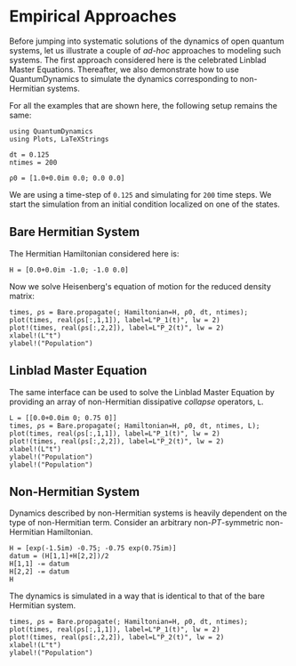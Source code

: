 # Empirical Approaches

Before jumping into systematic solutions of the dynamics of open quantum systems, let us illustrate a couple of *ad-hoc* approaches to modeling such systems. The first approach considered here is the celebrated Linblad Master Equations. Thereafter, we also demonstrate how to use QuantumDynamics to simulate the dynamics corresponding to non-Hermitian systems.

For all the examples that are shown here, the following setup remains the same:
```@example empirical
using QuantumDynamics
using Plots, LaTeXStrings

dt = 0.125
ntimes = 200

ρ0 = [1.0+0.0im 0.0; 0.0 0.0]
```
We are using a time-step of ``0.125`` and simulating for ``200`` time steps. We start the simulation from an initial condition localized on one of the states.

## Bare Hermitian System

The Hermitian Hamiltonian considered here is:
```@example empirical
H = [0.0+0.0im -1.0; -1.0 0.0]
```
Now we solve Heisenberg's equation of motion for the reduced density matrix:
```@example empirical
times, ρs = Bare.propagate(; Hamiltonian=H, ρ0, dt, ntimes);
plot(times, real(ρs[:,1,1]), label=L"P_1(t)", lw = 2)
plot!(times, real(ρs[:,2,2]), label=L"P_2(t)", lw = 2)
xlabel!(L"t")
ylabel!("Population")
```

## Linblad Master Equation
The same interface can be used to solve the Linblad Master Equation by providing an array of non-Hermitian dissipative *collapse* operators, `L`.
```@example empirical
L = [[0.0+0.0im 0; 0.75 0]]
times, ρs = Bare.propagate(; Hamiltonian=H, ρ0, dt, ntimes, L);
plot(times, real(ρs[:,1,1]), label=L"P_1(t)", lw = 2)
plot!(times, real(ρs[:,2,2]), label=L"P_2(t)", lw = 2)
xlabel!(L"t")
ylabel!("Population")
ylabel!("Population")
```

## Non-Hermitian System
Dynamics described by non-Hermitian systems is heavily dependent on the type of non-Hermitian term. Consider an arbitrary non-*PT*-symmetric non-Hermitian Hamiltonian.
```@example empirical
H = [exp(-1.5im) -0.75; -0.75 exp(0.75im)]
datum = (H[1,1]+H[2,2])/2
H[1,1] -= datum
H[2,2] -= datum
H
```
The dynamics is simulated in a way that is identical to that of the bare Hermitian system.
```@example empirical
times, ρs = Bare.propagate(; Hamiltonian=H, ρ0, dt, ntimes);
plot(times, real(ρs[:,1,1]), label=L"P_1(t)", lw = 2)
plot!(times, real(ρs[:,2,2]), label=L"P_2(t)", lw = 2)
xlabel!(L"t")
ylabel!("Population")
```